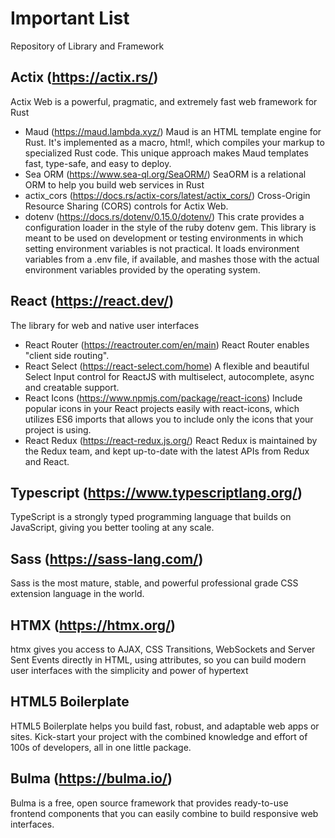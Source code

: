# Important List
Repository of Library and Framework

## Actix (https://actix.rs/)
Actix Web is a powerful, pragmatic, and extremely fast web framework for Rust
- Maud (https://maud.lambda.xyz/)
  Maud is an HTML template engine for Rust. It's implemented as a macro, html!, which compiles your markup to specialized Rust code. This unique approach makes 
  Maud templates fast, type-safe, and easy to deploy.
- Sea ORM (https://www.sea-ql.org/SeaORM/)
  SeaORM is a relational ORM to help you build web services in Rust
- actix_cors (https://docs.rs/actix-cors/latest/actix_cors/)
  Cross-Origin Resource Sharing (CORS) controls for Actix Web.
- dotenv (https://docs.rs/dotenv/0.15.0/dotenv/)
  This crate provides a configuration loader in the style of the ruby dotenv gem. This library is meant to be used on development or testing environments in which    setting environment variables is not practical. It loads environment variables from a .env file, if available, and mashes those with the actual environment 
  variables provided by the operating system.

## React (https://react.dev/)
The library for web and native user interfaces
- React Router (https://reactrouter.com/en/main)
  React Router enables "client side routing".
- React Select (https://react-select.com/home)
  A flexible and beautiful Select Input control for ReactJS with multiselect, autocomplete, async and creatable support.
- React Icons (https://www.npmjs.com/package/react-icons)
  Include popular icons in your React projects easily with react-icons, which utilizes ES6 imports that allows you to include only the icons that your project is 
  using.
- React Redux (https://react-redux.js.org/)
  React Redux is maintained by the Redux team, and kept up-to-date with the latest APIs from Redux and React.

## Typescript (https://www.typescriptlang.org/)
TypeScript is a strongly typed programming language that builds on JavaScript, giving you better tooling at any scale.

## Sass (https://sass-lang.com/)
Sass is the most mature, stable, and powerful professional grade CSS extension language in the world.

## HTMX (https://htmx.org/)
htmx gives you access to AJAX, CSS Transitions, WebSockets and Server Sent Events directly in HTML, using attributes, so you can build modern user interfaces with the simplicity and power of hypertext

## HTML5 Boilerplate
HTML5 Boilerplate helps you build fast, robust, and adaptable web apps or sites. Kick-start your project with the combined knowledge and effort of 100s of developers, all in one little package. 

## Bulma (https://bulma.io/)
Bulma is a free, open source framework that provides ready-to-use frontend components that you can easily combine to build responsive web interfaces.

